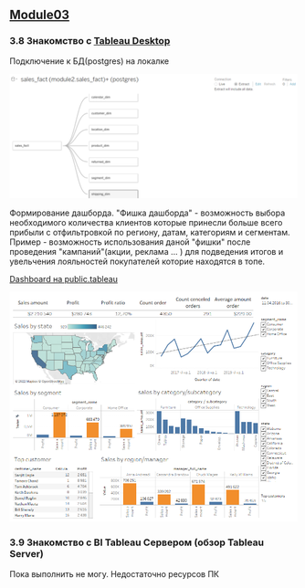 ## [Module03](https://github.com/Data-Learn/data-engineering/blob/master/DE-101%20Modules/Module03/DE%20-%20101%20Module03.md)
### 3.8 Знакомство с [Tableau Desktop](https://www.tableau.com/products/desktop)

Подключение к БД(postgres) на локалке

![connection_table](https://github.com/Mbandrovskiy/Data-Learn/blob/6249d44d50486ea40053d1fdbc4b199ef6e5303d/DE%20-%20101%20Modules/Module03/connection_table.png)

Формирование дашборда.  "Фишка дашборда" - возможность выбора необходимого количества клиентов которые принесли больше всего прибыли с отфильтровкой по региону, датам, категориям и сегментам. Пример - возможность использования даной "фишки" после проведения "кампаний"(акции, реклама ... ) для подведения итогов и увельчения лояльностей покупателей которие находятся в топе. 

[Dashboard на public.tableau](https://public.tableau.com/app/profile/maksym.bandrovskiy/viz/Book1_16600705528950/Dashboard1?publish=yes)

![Dashboard](https://github.com/Mbandrovskiy/Data-Learn/blob/6249d44d50486ea40053d1fdbc4b199ef6e5303d/DE%20-%20101%20Modules/Module03/Dashboard%201.png)

### 3.9 Знакомство с BI Tableau Сервером (обзор Tableau Server) 
 Пока выполнить не могу. Недостаточно ресурсов ПК
